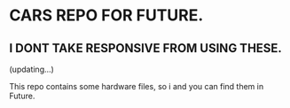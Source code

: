 # CARS REPO FOR FUTURE.
## I DONT TAKE RESPONSIVE FROM USING THESE.

(updating...)


This repo contains some hardware files, so i and you can find them in Future.
